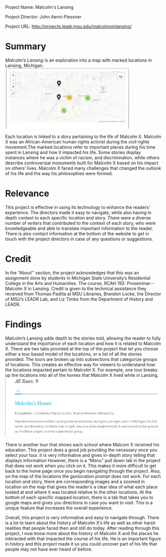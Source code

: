 Project Name: Malcolm's Lansing

Project Director: John Aerni-Flessner

Project URL: http://projects.leadr.msu.edu/malcolmxinlansing/

# **Summary**
_Malcolm’s Lansing_ is an exploration into a map with marked locations in Lansing, Michigan.![Marked Locations](https://github.com/Thomas-Mark/TMark/blob/main/images/dh%20project%20map%20new.PNG) 

Each location is linked to a story pertaining to the life of Malcolm X. Malcolm X was an African-American human rights activist during the civil rights movement.The marked locations refer to important places during his time spent in Lansing and how it impacted his life. Some stories display instances where he was a victim of racism, and discrimination, while others describe controversial monuments built for Malcolm X based on his impact on others’ lives. Malcolm X faced many challenges that changed the outlook of his life and the way his philosophies were formed. 

# **Relevance**
This project is effective in using its technology to enhance the readers' experience. The directors made it easy to navigate, while also having in depth context to each specific location and story. There were a diverse number of writers that  contributed to the context of each story, who were knowledgeable and able to translate important information to the reader. There is also contact information at the bottom of the website to get in touch with the project directors in case of any questions or suggestions. 

# **Credit**
In the “About'' section, the project acknowledges that this was an assignment done by students in Michigan State University’s Residential College in the Arts and Humanities. The course, RCAH 192: Proseminar--Malcolm X in Lansing. Credit is given to the technical assistance they received from Thomas Padilla at MSU Libraries, Brandon Locke, the Director of MSU’s LEADR Lab, and Liz Timbs from the Department of History and LEADR.

# **Findings**
Malcolm’s Lansing adds depth to the stories told, allowing the reader to fully understand the importance of each location and how it is related to Malcolm X. There are two tabs provided at the top of the project that let you choose either a tour based model of the locations, or a list of all the stories provided. The tours are broken up into subsections that categorize groups of locations.  This creates an effective way for viewers to understand how the locations impacted pertain to Malcolm X. For example, one tour breaks up the locations into all of the homes that Malcolm X lived while in Lansing. ![Malcolm X's House Tours](https://github.com/Thomas-Mark/TMark/blob/main/images/dh%20project%20tour%20new.PNG)

There is another tour that shows each school where Malcom X received his education. This project does a good job providing the necessary once you select your tour. It is very informative and gives in-depth story telling that displays  information However, there is a “Menu” pull down tab in the project that does not work when you click on it. This makes it more difficult to get back to the home page once you begin navigating through the project. Also, on the map of the locations the geolocation prompt does not work. For each location and story, there are corresponding images and a zoomed in location on the map that gives the reader’s a clear idea of what each place looked at and where it was located relative to the other locations. At the bottom of each specific mapped location, there is a tab that takes you to google maps and gives you directions in case you want to visit. This is a unique feature that increases the overall experience. 

Overall, this project is very informative and easy to navigate through. There is a lot to learn about the history of Malcolm X’s life as well as other harsh realities that people faced then and still do today. After reading through this project, I now know more about the history of Malcolm X and the places he interacted with that impacted the course of his life. He is an important figure in history and this project made it so you could uncover part of his life that people may not have ever heard of before. 
